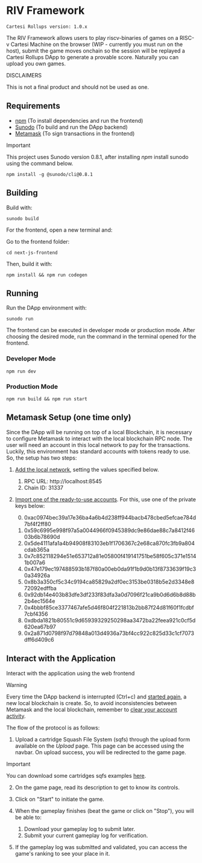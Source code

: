 # RIV Framework

```
Cartesi Rollups version: 1.0.x
```

The RIV Framework allows users to play riscv-binaries of games on a RISC-v Cartesi Machine on the browser (WIP - currently you must run on the host), submit the game moves onchain so the session will be replayed a Cartesi Rollups DApp to generate a provable score. Naturally you can upload you own games.

DISCLAIMERS

This is not a final product and should not be used as one.

## Requirements

- [npm](https://docs.npmjs.com/cli/v9/configuring-npm/install) (To install dependencies and run the frontend)
- [Sunodo](https://github.com/sunodo/sunodo) (To build and run the DApp backend)
- [Metamask](https://metamask.io/) (To sign transactions in the frontend)

> [!IMPORTANT]
> This project uses Sunodo version 0.8.1, after installing *npm* install sunodo using the command below.
```shell
npm install -g @sunodo/cli@0.8.1
```

## Building

Build with:

```shell
sunodo build
```

For the frontend, open a new terminal and:

Go to the frontend folder:

```shell
cd next-js-frontend
```

Then, build it with:

```shell
npm install && npm run codegen
```

## Running

Run the DApp environment with:

```shell
sunodo run
```

The frontend can be executed in developer mode or production mode. After choosing the desired mode, run the command in the terminal opened for the frontend.

### Developer Mode
```shell
npm run dev
```

### Production Mode
```shell
npm run build && npm run start
```

## Metamask Setup (one time only)

Since the DApp will be running on top of a local Blockchain, it is necessary to configure Metamask to interact with the local blockchain RPC node. The user will need an account in this local network to pay for the transactions. Luckily, this environment has standard accounts with tokens ready to use. So, the setup has two steps:

1. [Add the local network](https://metamask.zendesk.com/hc/en-us/articles/360043227612-How-to-add-a-custom-network-RPC), setting the values specified below.

    1. RPC URL: http://localhost:8545
    2. Chain ID: 31337
2. [Import one of the ready-to-use accounts](https://support.metamask.io/hc/en-us/articles/360015489331-How-to-import-an-Account). For this, use one of the private keys below:

    0. 0xac0974bec39a17e36ba4a6b4d238ff944bacb478cbed5efcae784d7bf4f2ff80
    1. 0x59c6995e998f97a5a0044966f0945389dc9e86dae88c7a8412f4603b6b78690d
    2. 0x5de4111afa1a4b94908f83103eb1f1706367c2e68ca870fc3fb9a804cdab365a
    3. 0x7c852118294e51e653712a81e05800f419141751be58f605c371e15141b007a6
    4. 0x47e179ec197488593b187f80a00eb0da91f1b9d0b13f8733639f19c30a34926a
    5. 0x8b3a350cf5c34c9194ca85829a2df0ec3153be0318b5e2d3348e872092edffba
    6. 0x92db14e403b83dfe3df233f83dfa3a0d7096f21ca9b0d6d6b8d88b2b4ec1564e
    7. 0x4bbbf85ce3377467afe5d46f804f221813b2bb87f24d81f60f1fcdbf7cbf4356
    8. 0xdbda1821b80551c9d65939329250298aa3472ba22feea921c0cf5d620ea67b97
    9. 0x2a871d0798f97d79848a013d4936a73bf4cc922c825d33c1cf7073dff6d409c6

## Interact with the Application

Interact with the application using the web frontend

> [!WARNING]
> Every time the DApp backend is interrupted (Ctrl+c) and [started again](#running), a new local blockchain is create. So, to avoid inconsistencies between Metamask and the local blockchain, remember to [clear your account activity](https://support.metamask.io/hc/en-us/articles/360015488891-How-to-clear-your-account-activity-reset-account).

The flow of the protocol is as follows:
1. Upload a cartridge Squash File System (sqfs) through the upload form available on the *Upload* page. This page can be accessed using the navbar. On upload success, you will be redirected to the game page.

> [!IMPORTANT]
> You can download some cartridges sqfs examples [here](https://github.com/edubart/riv/releases/tag/downloads).

2. On the game page, read its description to get to know its controls.

3. Click on "Start" to initiate the game.

4. When the gameplay finishes (beat the game or click on "Stop"), you will be able to:
    1. Download your gameplay log to submit later.
    2. Submit your current gameplay log for verification.

5. If the gameplay log was submitted and validated, you can access the game's ranking to see your place in it.
